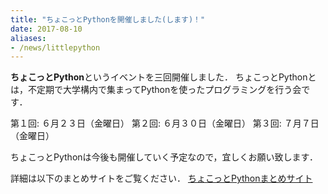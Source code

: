 ```yaml
---
title: "ちょこっとPythonを開催しました(します)！"
date: 2017-08-10
aliases:
- /news/littlepython
---
```


**ちょこっとPython**というイベントを三回開催しました．
ちょこっとPythonとは，不定期で大学構内で集まってPythonを使ったプログラミングを行う会です．

第１回: ６月２３日（金曜日）
第２回: ６月３０日（金曜日）
第３回: ７月７日（金曜日）

ちょこっとPythonは今後も開催していく予定なので，宜しくお願い致します．

詳細は以下のまとめサイトをご覧ください．
[ちょこっとPythonまとめサイト](https://scrapbox.io/iggg/%E3%81%A1%E3%82%87%E3%81%93%E3%81%A3%E3%81%A8Python)
